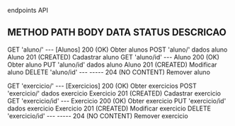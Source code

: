endpoints API


METHOD          PATH                BODY                DATA                STATUS              DESCRICAO
------------------------------------------------------------------------------------------------------------------
GET             'aluno/'            ---                 [Alunos]            200 (OK)            Obter alunos
POST            'aluno/'            dados aluno         Aluno               201 (CREATED)       Cadastrar aluno
GET             'aluno/id'          ---                 Aluno               200 (OK)            Obter aluno
PUT             'aluno/id'          dados aluno         Aluno               201 (CREATED)       Modificar aluno
DELETE          'aluno/id'          ---                 -----               204 (NO CONTENT)    Remover aluno

GET             'exercicio/'       ---                [Exercicios]          200 (OK)           Obter exercicios
POST            'exercicio/'       dados exercicio     Exercicio            201 (CREATED)      Cadastrar exercicio
GET             'exercicio/id'     ---                 Exercicio            200 (OK)           Obter exercicio
PUT             'exercicio/id'     dados exercicio     Exercicio            201 (CREATED)      Modificar exercicio
DELETE          'exercicio/id'     ---                 -----                204 (NO CONTENT)   Remover exercicio